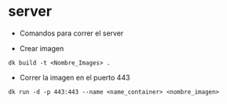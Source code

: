 # server
* Comandos para correr el server
- Crear imagen
```
dk build -t <Nombre_Images> .
```

- Correr la imagen en el puerto 443
```
dk run -d -p 443:443 --name <name_container> <nombre_imagen>
```
